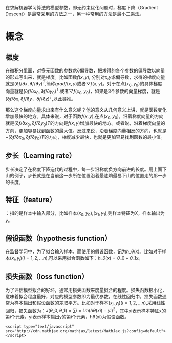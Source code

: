 
在求解机器学习算法的模型参数，即无约束优化问题时，梯度下降（Gradient Descent）是最常采用的方法之一，另一种常用的方法是最小二乘法。

# 概念

## 梯度
在微积分里面，对多元函数的参数求∂偏导数，把求得的各个参数的偏导数以向量的形式写出来，就是梯度。比如函数$f(x,y)$, 分别对$x$,$y$求偏导数，求得的梯度向量就是$(∂f/∂x, ∂f/∂y)^T$,简称$grad f(x,y)$或者$▽f(x,y)$。对于在点$(x_0,y_0)$的具体梯度向量就是$(∂f/∂x_0, ∂f/∂y_0)^T$.或者$▽f(x_0,y_0)$，如果是3个参数的向量梯度，就是$(∂f/∂x, ∂f/∂y，∂f/∂z)^T$,以此类推。

那么这个梯度向量求出来有什么意义呢？他的意义从几何意义上讲，就是函数变化增加最快的地方。具体来说，对于函数$f(x,y)$,在点$(x_0,y_0)$，沿着梯度向量的方向就是$(∂f/∂x_0, ∂f/∂y_0)T$的方向是$f(x,y)$增加最快的地方。或者说，沿着梯度向量的方向，更加容易找到函数的最大值。反过来说，沿着梯度向量相反的方向，也就是$-(∂f/∂x_0, ∂f/∂y_0)T$的方向，梯度减少最快，也就是更加容易找到函数的最小值。
    
## 步长（Learning rate）
步长决定了在梯度下降迭代的过程中，每一步沿梯度负方向前进的长度。用上面下山的例子，步长就是在当前这一步所在位置沿着最陡峭最易下山的位置走的那一步的长度。

## 特征（feature）
：指的是样本中输入部分，比如样本$(x_0,y_0)$,$(x_1,y_1)$,则样本特征为$X$，样本输出为$y$。

## 假设函数（hypothesis function）
在监督学习中，为了拟合输入样本，而使用的假设函数，记为$h\_θ(x)$。比如对于样本$(x_i,y_i) (i=1,2,...n)$,可以采用拟合函数如下：$h\_θ(x) = θ\_0+θ\_1x$。

## 损失函数（loss function）

为了评估模型拟合的好坏，通常用损失函数来度量拟合的程度。损失函数极小化，意味着拟合程度最好，对应的模型参数即为最优参数。在线性回归中，损失函数通常为样本输出和假设函数的差取平方。比如对于样本$(x_i,y_i) (i=1,2,...n)$,采用线性回归，损失函数为：$J(θ\_0,θ\_1)=∑i=1m(hθ(xi)−yi)^2$，其中xi表示样本特征x的第i个元素，yi表示样本输出y的第i个元素，hθ(xi)为假设函数。 





```{java, echo=FALSE}
<script type="text/javascript" src="http://cdn.mathjax.org/mathjax/latest/MathJax.js?config=default"></script>
```
